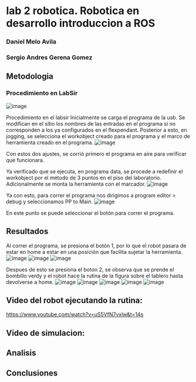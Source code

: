 # lab 2 robotica. Robotica en desarrollo introduccion a ROS
### Daniel Melo Avila
### Sergio Andres Gerena Gomez

## Metodologia

### Procedimiento en LabSir
![image](https://user-images.githubusercontent.com/37639887/194460002-4a99df66-c22d-45f0-b511-b05a8c76c5af.png)

Procedimiento en el labsir
Inicialmente se carga el programa de la usb. Se modifican en el sitio los nombres de las entradas en el programa si no corresponden a los ya configurados en el flexpendant.
  Posterior a esto, en jogging, se selecciona el workobject creado para el programa y el marco de herramienta creado en el programa. 
 ![image](https://user-images.githubusercontent.com/37639887/194460044-561136b6-05aa-4fc7-8a55-19d8746d93c8.png)

Con estos dos ajustes, se corrió primero el programa en aire para verificar que funcionara.

Ya verificado que se ejecuta, en programa data, se procede a redefinir el workobject por el método de 3 puntos en el piso del laboratorio. Adicionalmente se monta la herramienta con el marcador.
 ![image](https://user-images.githubusercontent.com/37639887/194460086-2a7e1776-a0ac-456d-a7da-63162ac9beb1.png)

Ya con esto, para correr el programa nos dirigimos a program editor > debug  y seleccionamos PP to Main.
 ![image](https://user-images.githubusercontent.com/37639887/194460131-efc4ffe4-638c-47b3-893e-49b5fb03a41b.png)

En este punto se puede seleccionar el botón para correr el programa. 
## Resultados
Al correr el programa, se presiona el botón 1, por lo que el robot pasara de estar en home a estar en una posición que facilita sujetar la herramienta.
![image](https://user-images.githubusercontent.com/37639887/194460645-4c3ac029-c282-493d-8048-2bbdccb9088c.png) 
![image](https://user-images.githubusercontent.com/37639887/194460425-f6845a4f-bd55-461e-b6a3-6c896bb03d85.png)
![image](https://user-images.githubusercontent.com/37639887/194461464-09eeee80-351c-4106-8791-702eb9513eb7.png)

Despues de esto se presiona el boton 2, se observa que se prende el bombillo verdy y el robot hace la rutina de la figura sobre el tablero hasta devolverse a home.
![image](https://user-images.githubusercontent.com/37639887/194461635-c9a93aa0-4104-4ee4-a673-5cb569bebdbd.png)
![image](https://user-images.githubusercontent.com/37639887/194461729-2c7612fd-04c0-420a-9dbf-188b4751c367.png)
![image](https://user-images.githubusercontent.com/37639887/194461773-2f06d096-6af7-41fc-bf5a-96afe7cc5156.png)
![image](https://user-images.githubusercontent.com/37639887/194461797-c539a27c-6f66-4f32-a8cb-112726297b85.png)
![image](https://user-images.githubusercontent.com/37639887/194461826-18959966-749f-43bf-bf98-6cf4703a1be9.png)

## Video del robot ejecutando la rutina:
https://www.youtube.com/watch?v=uS5VfN7vxlw&t=14s
## Video de simulacion:
  

## Analisis


## Conclusiones

